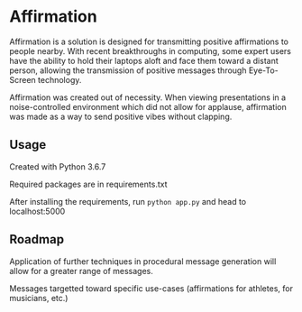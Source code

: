 # Affirmation

Affirmation is a solution is designed for transmitting positive affirmations to people nearby. With recent breakthroughs in computing, some expert users have the ability to hold their laptops aloft and face them toward a distant person, allowing the transmission of positive messages through Eye-To-Screen technology. 

Affirmation was created out of necessity. When viewing presentations in a noise-controlled environment which did not allow for applause, affirmation was made as a way to send positive vibes without clapping. 

## Usage

Created with Python 3.6.7

Required packages are in requirements.txt

After installing the requirements, run `python app.py` and head to localhost:5000


## Roadmap

Application of further techniques in procedural message generation will allow for a greater range of messages.

Messages targetted toward specific use-cases (affirmations for athletes, for musicians, etc.)
